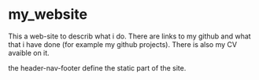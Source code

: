 # my_website

This a web-site to describ what i do. There are links to my github and what that i have done (for example my github projects).
There is also my CV avaible on it.

the header-nav-footer define the static part of the site.
